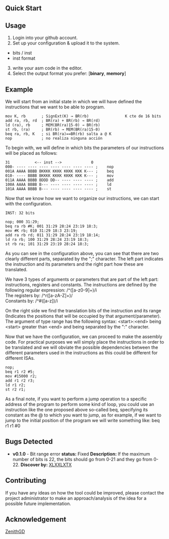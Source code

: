 ## Quick Start
## Usage
1. Login into your github account.
2. Set up your configuration & upload it to the system.
 - bits / inst
 - inst format
3. write your asm code in the editor.
4. Select the output format you prefer: [**binary**, **memory**]

## Example
We will start from an initial state in which we will have defined the instructions that we want to be able to program.
```
mov K, rb       ; SignExt(K) → BR(rb)                K cte de 16 bits 
add ra, rb, rd 	; BR(ra) + BR(rb) → BR(rd) 
ld (ra), rb 	; MEM(BR(ra)15-0) → BR(rb) 
st rb, (ra) 	; BR(rb) → MEM(BR(ra)15-0) 
beq ra, rb, K 	; si BR(ra)==BR(rb) salta a @ K 
nop             ; no realiza ninguna acción
```

To begin with, we will define in which bits the parameters of our instructions will be placed as follows:
```
31           <-- inst -->             0
000- ---- ---- ---- ---- ---- ---- ----	;    nop
001A AAAA BBBB BKKKK KKKK KKKK KKK K--- ;    beq
010- ---- BBBB BKKKK KKKK KKKK KKK K---	;    mov
011A AAAA BBBB BDDD DD-- ---- ---- ----	;    add
100A AAAA BBBB B--- ---- ---- ---- ----	;    ld
101A AAAA BBBB B--- ---- ---- ---- ----	;    st
```

Now that we know how we want to organize our instructions, we can start with the configuration.
```
INST: 32 bits
```

```
nop; 000 31:29;
beq ra rb #K; 001 31:29 28:24 23:19 18:3;
mov #K rb; 010 31:29 18:3 23:19;
add ra rb rd; 011 31:29 28:24 23:19 18:14;
ld ra rb; 100 31:29 28:24 23:19 18:3;
st rb ra; 101 31:29 23:19 28:24 18:3;
```

As you can see in the configuration above, you can see that there are two clearly different parts, separated by the ";" character. The left part indicates the instruction and its parameters and the right part how these are translated.

We have 3 types of arguments or parameters that are part of the left part: instructions, registers and constants.
The instructions are defined by the following regular expression: /^([a-z0-9]+)/i <br/>
The registers by: /^r([a-zA-Z]+)/<br/>
Constants by: /^#([a-z])/i

On the right side we find the translation bits of the instruction and its range (Indicates the positions that will be occupied by that argument/parameter).
The argument of type range has the following syntax: \<start\>:\<end\> being \<start\> greater than \<end\> and being separated by the ":" character.

Now that we have the configuration, we can proceed to make the assembly code.
For practical purposes we will simply place the instructions in order to be translated and we will obviate the possible dependencies between the different parameters used in the instructions as this could be different for different ISAs.
```
nop;
beq r1 r2 #5;
mov #15000 r2;
add r1 r2 r3;
ld r1 r2;
st r2 r1;
```

As a final note, if you want to perform a jump operation to a specific address of the program to perform some kind of loop, you could use an instruction like the one proposed above so-called beq, specifying its constant as the @ to which you want to jump, as for example, if 
we want to jump to the initial position of the program we will write something like: beq r1 r1 #0

## Bugs Detected
- **v0.1.0** - Bit range error
	**status:** Fixed
	**Description:** If the maximum number of bits is 22, the bits should go from 0-21 and they go from 0-22.
	**Discover by:** [XLXXLXTX](https://github.com/XLXXLXTX)

## Contributing
If you have any ideas on how the tool could be improved, please contact the project administrator to make an approach/analysis of the idea for a possible future implementation.

## Acknowledgement

[ZenithGD](https://github.com/ZenithGD)
